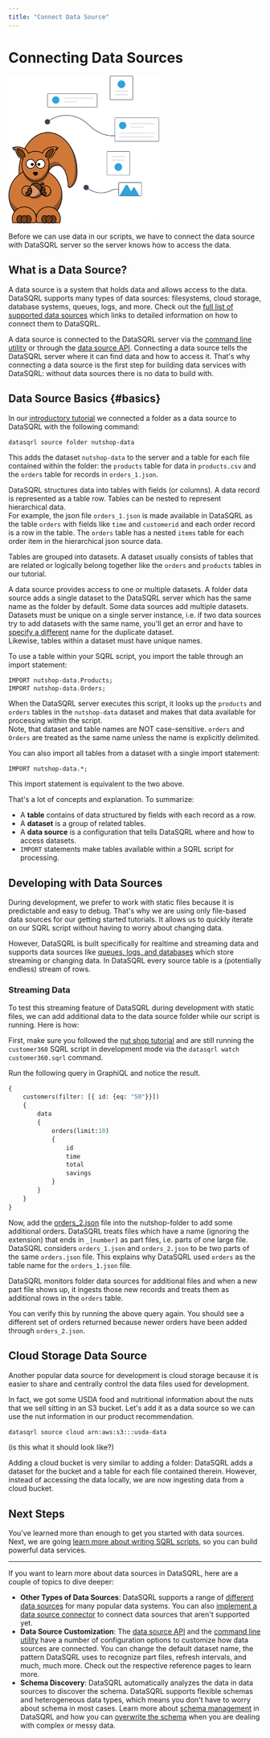 ```yaml
---
title: "Connect Data Source"
---
```


# Connecting Data Sources

<img src="/img/index/undraw_connection_sqrl.svg" alt="Nut Shop Tutorial >" width="300"/>

Before we can use data in our scripts, we have to connect the data source with DataSQRL server so the server knows how to access the data.

## What is a Data Source?

A data source is a system that holds data and allows access to the data. DataSQRL supports many types of data sources: filesystems, cloud storage, database systems, queues, logs, and more. Check out the [full list of supported data sources](/docs/guides/sources/overview) which links to detailed information on how to connect them to DataSQRL.

A data source is connected to the DataSQRL server via the [command line utility](/docs/reference/cmd#sources) or through the [data source API](/docs/reference/sources/api). Connecting a data source tells the DataSQRL server where it can find data and how to access it. That's why connecting a data source is the first step for building data services with DataSQRL: without data sources there is no data to build with.

## Data Source Basics {#basics}

In our [introductory tutorial](../nutshop-tutorial#adding-data) we connected a folder as a data source to DataSQRL with the following command:
```bash
datasqrl source folder nutshop-data
```

This adds the dataset `nutshop-data` to the server and a table for each file contained within the folder: the `products` table for data in `products.csv` and the `orders` table for records in `orders_1.json`.

DataSQRL structures data into tables with fields (or columns). A data record is represented as a table row. Tables can be nested to represent hierarchical data. <br />
For example, the json file `orders_1.json` is made available in DataSQRL as the table `orders` with fields like `time` and `customerid` and each order record is a row in the table. The `orders` table has a nested `items` table for each order item in the hierarchical json source data.

Tables are grouped into datasets. A dataset usually consists of tables that are related or logically belong together like the `orders` and `products` tables in our tutorial.

A data source provides access to one or multiple datasets. A folder data source adds a single dataset to the DataSQRL server which has the same name as the folder by default. Some data sources add multiple datasets. Datasets must be unique on a single server instance, i.e. if two data sources try to add datasets with the same name, you'll get an error and have to [specify a different](/docs/reference/cmd#sources) name for the duplicate dataset. <br />
Likewise, tables within a dataset must have unique names. 

To use a table within your SQRL script, you import the table through an import statement:
```sqrl
IMPORT nutshop-data.Products;
IMPORT nutshop-data.Orders;
```

When the DataSQRL server executes this script, it looks up the `products` and `orders`
tables in the `nutshop-data` dataset and makes that data available for processing within
the script. \
Note, that dataset and table names are NOT case-sensitive. 
`orders` and `Orders` are treated as the same name unless the name is explicitly delimited.

You can also import all tables from a dataset with a single import statement:
```sqrl
IMPORT nutshop-data.*;
```
This import statement is equivalent to the two above.

That's a lot of concepts and explanation. To summarize:

* A **table** contains of data structured by fields with each record as a row.
* A **dataset** is a group of related tables.
* A **data source** is a configuration that tells DataSQRL where and how to access datasets.
* `IMPORT` statements make tables available within a SQRL script for processing.

## Developing with Data Sources

During development, we prefer to work with static files because it
is predictable and easy to debug. That's why we are using only file-based data sources
for our getting started tutorials. It allows us to quickly iterate on our SQRL script
without having to worry about changing data.

However, DataSQRL is built specifically for realtime and streaming
data and supports data sources like [queues, logs, and databases](/docs/guides/sources/overview)
which store streaming or changing data. In DataSQRL every source table is a (potentially
endless) stream of rows.

### Streaming Data

To test this streaming feature of DataSQRL during development with static files, we
can add additional data to the data source folder while our script is running. Here is how:

First, make sure you followed the [nut shop tutorial](../nutshop-tutorial) and are still 
running the `customer360` SQRL script in development mode via the
`datasqrl watch customer360.sqrl` command.

Run the following query in GraphiQL and notice the result.

```graphql
{
    customers(filter: [{ id: {eq: "50"}}])
    {
        data
        {
            orders(limit:10)
            {
                id
                time
                total
                savings
            }
        }
    } 
}
```

Now, add the [orders_2.json](/) file into the nutshop-folder to add some additional orders.
DataSQRL treats files which have a name (ignoring the extension) that ends in `_[number]`
as part files, i.e. parts of one large file. DataSQRL considers `orders_1.json` and 
`orders_2.json` to be two parts of the same `orders.json` file. 
This explains why DataSQRL used `orders` as the table name for the `orders_1.json` file.

DataSQRL monitors folder data sources for additional files and when a new part file
shows up, it ingests those new records and treats them as additional rows in the `orders`
table.

You can verify this by running the above query again. You should see a different set of 
orders returned because newer orders have been added through `orders_2.json`.

## Cloud Storage Data Source

Another popular data source for development is cloud storage because it is easier
to share and centrally control the data files used for development.

In fact, we got some USDA food and nutritional information about the nuts that we sell
sitting in an S3 bucket. Let's add it as a data source so we can use the nut information
in our product recommendation.

```bash
datasqrl source cloud arn:aws:s3:::usda-data 
```
(is this what it should look like?)

Adding a cloud bucket is very similar to adding a folder: DataSQRL adds a dataset for the
bucket and a table for each file contained therein. However, instead of accessing the data
locally, we are now ingesting data from a cloud bucket.

## Next Steps

You've learned more than enough to get you started with data sources. Next, we are going
[learn more about writing SQRL scripts](sqrl), so you can build powerful data services.

---

If you want to learn more about data sources in DataSQRL, here are a couple of topics to
dive deeper:

* **Other Types of Data Sources**: DataSQRL supports a range of [different data sources](/docs/guides/sources/overview)
 for many popular data systems. You can also [implement a data source connector](/docs/dev/architecture/data-source)
 to connect data sources that aren't supported yet.
* **Data Source Customization**: The [data source API](/docs/reference/sources/api) and
 the [command line utility](/docs/reference/cmd#sources) have a number of configuration options
 to customize how data sources are connected. You can change the default dataset name,
 the pattern DataSQRL uses to recognize part files, refresh intervals, and much, much more.
 Check out the respective reference pages to learn more.
* **Schema Discovery**: DataSQRL automatically analyzes the data in data sources to 
 discover the schema. DataSQRL supports flexible schemas and heterogeneous data types,
 which means you don't have to worry about schema in most cases. Learn more about
 [schema management](/docs/reference/sources/schema-management) in DataSQRL and how you can 
 [overwrite the schema](/docs/guides/sources/manual-schema) when you are dealing with complex or messy data.
